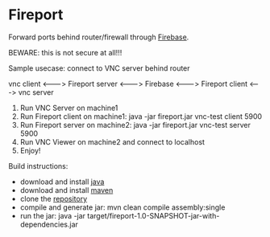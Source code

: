Fireport
========
Forward ports behind router/firewall through [Firebase](https://www.firebase.com/).

BEWARE: this is not secure at all!!!

Sample usecase: connect to VNC server behind router

vnc client <---> Fireport server <---> Firebase <---> Fireport client <---> vnc server

1. Run VNC Server on machine1
2. Run Fireport client on machine1: java -jar fireport.jar vnc-test client 5900
3. Run Fireport server on machine2: java -jar fireport.jar vnc-test server 5900
4. Run VNC Viewer on machine2 and connect to localhost
5. Enjoy!

Build instructions:
- download and install [java](http://java.com/en/download/index.jsp)
- download and install [maven](http://maven.apache.org/download.cgi)
- clone the [repository](https://github.com/vskarine/fireport)
- compile and generate jar: mvn clean compile assembly:single
- run the jar: java -jar target/fireport-1.0-SNAPSHOT-jar-with-dependencies.jar

